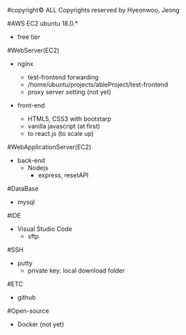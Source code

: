 #copyright© ALL Copyrights reserved by Hyeonwoo, Jeong

#AWS EC2 ubuntu 18.0.*
- free tier

#WebServer(EC2)
- nginx
	- test-frontend forwarding
	- /home/ubuntu/projects/ableProject/test-frontend
	- proxy server setting (not yet)

- front-end
	- HTML5, CSS3 with bootstarp
	- vanilla javascript (at first)
	- to react.js (to scale up)

#WebApplicationServer(EC2)
- back-end
	- Nodejs 
		- express, resetAPI

#DataBase
- mysql

#IDE
- Visual Studio Code
	- sftp

#SSH
- putty
	- private key: local download folder

#ETC
- github

#Open-source
- Docker (not yet)